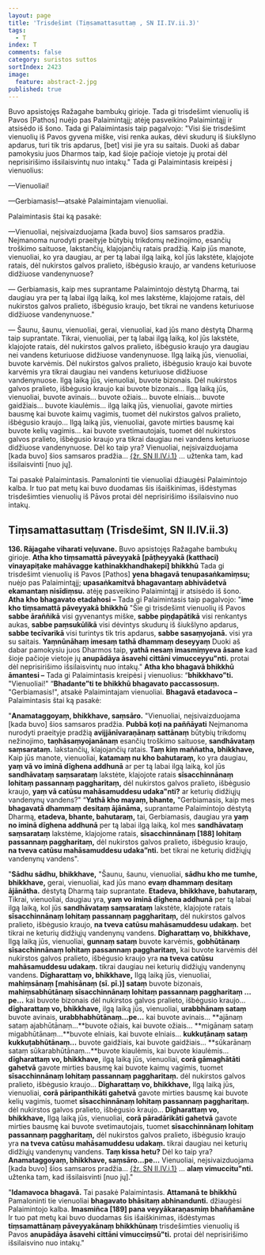 ```yaml
---
layout: page
title: 'Trisdešimt (Tiṃsamattasuttaṃ , SN II.IV.ii.3)'
tags:
  - T
index: T
comments: false
category: suristos suttos
sortIndex: 2423
image:
  feature: abstract-2.jpg
published: true
---
```


Buvo apsistojęs Ražagahe bambukų girioje. Tada gi trisdešimt vienuolių iš Pavos [Pathos] nuėjo pas Palaimintąjį; atėję pasveikino Palaimintąjį ir atsisėdo iš šono. Tada gi Palaimintasis taip pagalvojo: "Visi šie trisdešimt vienuolių iš Pavos gyvena miške, visi renka aukas, dėvi skudurų iš šiukšlyno apdarus, turi tik tris apdarus, [bet] visi jie yra su saitais. Duoki aš dabar pamokysiu juos Dharmos taip, kad šioje pačioje vietoje jų protai dėl neprisirišimo išsilaisvintų nuo intakų." Tada gi Palaimintasis kreipėsi į vienuolius:

—Vienuoliai!

—Gerbiamasis!—atsakė Palaimintajam vienuoliai.

Palaimintasis štai ką pasakė:


—Vienuoliai, neįsivaizduojama [kada buvo] šios samsaros pradžia. Neįmanoma nurodyti praeityje būtybių trikdomų nežinojimo, esančių troškimo saituose, lakstančių, klajojančių ratais pradžią. Kaip jūs manote, vienuoliai, ko yra daugiau, ar per tą labai ilgą laiką, kol jūs lakstėte, klajojote ratais, dėl nukirstos galvos pralieto, išbėgusio kraujo, ar vandens keturiuose didžiuose vandenynuose?

— Gerbiamasis, kaip mes suprantame Palaimintojo dėstytą Dharmą, tai daugiau yra per tą labai ilgą laiką, kol mes lakstėme, klajojome ratais, dėl nukirstos galvos pralieto, išbėgusio kraujo, bet tikrai ne vandens keturiuose didžiuose vandenynuose."

— Šaunu, šaunu, vienuoliai, gerai, vienuoliai, kad jūs mano dėstytą Dharmą taip suprantate. Tikrai, vienuoliai, per tą labai ilgą laiką, kol jūs lakstėte, klajojote ratais, dėl nukirstos galvos pralieto, išbėgusio kraujo yra daugiau nei vandens keturiuose didžiuose vandenynuose. Ilgą laiką jūs, vienuoliai, buvote karvėmis. Dėl nukirstos galvos pralieto, išbėgusio kraujo kai buvote karvėmis yra tikrai daugiau nei vandens keturiuose didžiuose vandenynuose. Ilgą laiką jūs, vienuoliai, buvote bizonais. Dėl nukirstos galvos pralieto, išbėgusio kraujo kai buvote bizonais... Ilgą laiką jūs, vienuoliai, buvote avinais... buvote ožiais... buvote elniais... buvote gaidžiais... buvote kiaulėmis... ilgą laiką jūs, vienuoliai, gavote mirties bausmę kai buvote kaimų vagimis, tuomet dėl nukirstos galvos pralieto, išbėgusio kraujo... Ilgą laiką jūs, vienuoliai, gavote mirties bausmę kai buvote kelių vagimis... kai buvote svetimautojais, tuomet dėl nukirstos galvos pralieto, išbėgusio kraujo yra tikrai daugiau nei vandens keturiuose didžiuose vandenynuose. Dėl ko taip yra? Vienuoliai, neįsivaizduojama [kada buvo] šios samsaros pradžia... <a href="../tinakatthasuttam-zole-ir-sakeles">{žr. SN II.IV.i.1}</a> ... užtenka tam, kad išsilaisvinti [nuo jų].

Tai pasakė Palaimintasis. Pamaloninti tie vienuoliai džiaugėsi Palaimintojo kalba. Ir tuo pat metų kai buvo duodamas šis išaiškinimas, išdėstymas trisdešimties vienuolių iš Pāvos protai dėl neprisirišimo išsilaisvino nuo intakų.

## Tiṃsamattasuttaṃ (Trisdešimt, SN II.IV.ii.3)

**136. Rājagahe viharati veḷuvane.** Buvo apsistojęs Ražagahe bambukų girioje. **Atha kho tiṃsamattā pāveyyakā [pāṭheyyakā (katthaci) vinayapiṭake mahāvagge kathinakkhandhakepi] bhikkhū** Tada gi trisdešimt vienuolių iš Pavos [Pathos] **yena bhagavā tenupasaṅkamiṃsu;** nuėjo pas Palaimintąjį; **upasaṅkamitvā bhagavantaṃ abhivādetvā ekamantaṃ nisīdiṃsu.** atėję pasveikino Palaimintąjį ir atsisėdo iš šono. **Atha kho bhagavato etadahosi –** Tada gi Palaimintasis taip pagalvojo: "**ime kho tiṃsamattā pāveyyakā bhikkhū** "Šie gi trisdešimt vienuolių iš Pavos **sabbe āraññikā** visi gyvenantys miške, **sabbe piṇḍapātikā** visi renkantys aukas, **sabbe paṃsukūlikā** visi dėvintys skudurų iš šiukšlyno apdarus, **sabbe tecīvarikā** visi turintys tik tris apdarus, **sabbe sasaṃyojanā.** visi yra su saitais. **Yaṃnūnāhaṃ imesaṃ tathā dhammaṃ deseyyaṃ** Duoki aš dabar pamokysiu juos Dharmos taip, **yathā nesaṃ imasmiṃyeva āsane** kad šioje pačioje vietoje jų **anupādāya āsavehi cittāni vimucceyyu"nti.** protai dėl neprisirišimo išsilaisvintų nuo intakų." **Atha kho bhagavā bhikkhū āmantesi –** Tada gi Palaimintasis kreipėsi į vienuolius: “**bhikkhavo”ti.** "Vienuoliai!" “**Bhadante”ti te bhikkhū bhagavato paccassosuṃ.** "Gerbiamasis!", atsakė Palaimintajam vienuoliai. **Bhagavā etadavoca –** Palaimintasis štai ką pasakė:

"**Anamataggoyaṃ, bhikkhave, saṃsāro.** "Vienuoliai, neįsivaizduojama [kada buvo] šios samsaros pradžia. **Pubbā koṭi na paññāyati** Neįmanoma nurodyti praeityje pradžią **avijjānīvaraṇānaṃ sattānaṃ** būtybių trikdomų nežinojimo, **taṇhāsaṃyojanānaṃ** esančių troškimo saituose, **sandhāvataṃ saṃsarataṃ.** lakstančių, klajojančių ratais. **Taṃ kiṃ maññatha, bhikkhave,** Kaip jūs manote, vienuoliai, **katamaṃ nu kho bahutaraṃ,** ko yra daugiau, **yaṃ vā vo iminā dīghena addhunā** ar per tą labai ilgą laiką, kol jūs **sandhāvataṃ saṃsarataṃ** lakstėte, klajojote ratais **sīsacchinnānaṃ lohitaṃ passannaṃ paggharitaṃ,** dėl nukirstos galvos pralieto, išbėgusio kraujo, **yaṃ vā catūsu mahāsamuddesu udaka"nti?** ar keturių didžiųjų vandenynų vandens?" “**Yathā kho mayaṃ, bhante,** "Gerbiamasis, kaip mes **bhagavatā dhammaṃ desitaṃ ājānāma,** suprantame Palaimintojo dėstytą Dharmą, **etadeva, bhante, bahutaraṃ,** tai, Gerbiamasis, daugiau yra **yaṃ no iminā dīghena addhunā** per tą labai ilgą laiką, kol mes **sandhāvataṃ saṃsarataṃ** lakstėme, klajojome ratais, **sīsacchinnānaṃ [188] lohitaṃ passannaṃ paggharitaṃ,** dėl nukirstos galvos pralieto, išbėgusio kraujo, **na tveva catūsu mahāsamuddesu udaka”nti.** bet tikrai ne keturių didžiųjų vandenynų vandens".

"**Sādhu sādhu, bhikkhave,** "Šaunu, šaunu, vienuoliai, **sādhu kho me tumhe, bhikkhave,** gerai, vienuoliai, kad jūs mano **evaṃ dhammaṃ desitaṃ ājānātha.** dėstytą Dharmą taip suprantate. **Etadeva, bhikkhave, bahutaraṃ,** Tikrai, vienuoliai, daugiau yra, **yaṃ vo iminā dīghena addhunā** per tą labai ilgą laiką, kol jūs **sandhāvataṃ saṃsarataṃ** lakstėte, klajojote ratais **sīsacchinnānaṃ lohitaṃ passannaṃ paggharitaṃ,** dėl nukirstos galvos pralieto, išbėgusio kraujo, **na tveva catūsu mahāsamuddesu udakaṃ.** bet tikrai ne keturių didžiųjų vandenynų vandens. **Dīgharattaṃ vo, bhikkhave,** Ilgą laiką jūs, vienuoliai, **gunnaṃ sataṃ** buvote karvėmis, **gobhūtānaṃ sīsacchinnānaṃ lohitaṃ passannaṃ paggharitaṃ,** kai buvote karvėmis dėl nukirstos galvos pralieto, išbėgusio kraujo yra **na tveva catūsu mahāsamuddesu udakaṃ.** tikrai daugiau nei keturių didžiųjų vandenynų vandens. **Dīgharattaṃ vo, bhikkhave,** Ilgą laiką jūs, vienuoliai, **mahiṃsānaṃ [mahisānaṃ (sī. pī.)] sataṃ** buvote bizonais, **mahiṃsabhūtānaṃ sīsacchinnānaṃ lohitaṃ passannaṃ paggharitaṃ …pe…** kai buvote bizonais dėl nukirstos galvos pralieto, išbėgusio kraujo... **dīgharattaṃ vo, bhikkhave,** ilgą laiką jūs, vienuoliai, **urabbhānaṃ sataṃ** buvote avinais, **urabbhabhūtānaṃ…pe…** kai buvote avinais... **ajānaṃ sataṃ ajabhūtānaṃ…**buvote ožiais, kai buvote ožiais... **migānaṃ sataṃ migabhūtānaṃ…**buvote elniais, kai buvote elniais... **kukkuṭānaṃ sataṃ kukkuṭabhūtānaṃ…** buvote gaidžiais, kai buvote gaidžiais... **sūkarānaṃ sataṃ sūkarabhūtānaṃ…**buvote kiaulėmis, kai buvote kiaulėmis... **dīgharattaṃ vo, bhikkhave,** ilgą laiką jūs, vienuoliai, **corā gāmaghātāti gahetvā** gavote mirties bausmę kai buvote kaimų vagimis, tuomet **sīsacchinnānaṃ lohitaṃ passannaṃ paggharitaṃ.** dėl nukirstos galvos pralieto, išbėgusio kraujo... **Dīgharattaṃ vo, bhikkhave,** Ilgą laiką jūs, vienuoliai, **corā pāripanthikāti gahetvā** gavote mirties bausmę kai buvote kelių vagimis, tuomet **sīsacchinnānaṃ lohitaṃ passannaṃ paggharitaṃ.** dėl nukirstos galvos pralieto, išbėgusio kraujo... **Dīgharattaṃ vo, bhikkhave,** Ilgą laiką jūs, vienuoliai, **corā pāradārikāti gahetvā** gavote mirties bausmę kai buvote svetimautojais, tuomet **sīsacchinnānaṃ lohitaṃ passannaṃ paggharitaṃ,** dėl nukirstos galvos pralieto, išbėgusio kraujo yra **na tveva catūsu mahāsamuddesu udakaṃ.** tikrai daugiau nei keturių didžiųjų vandenynų vandens. **Taṃ kissa hetu?** Dėl ko taip yra? **Anamataggoyaṃ, bhikkhave, saṃsāro...pe...** Vienuoliai, neįsivaizduojama [kada buvo] šios samsaros pradžia... <a href="../tinakatthasuttam-zole-ir-sakeles">{žr. SN II.IV.i.1}</a> ... **alaṃ vimuccitu"nti.** užtenka tam, kad išsilaisvinti [nuo jų]."

"**Idamavoca bhagavā.** Tai pasakė Palaimintasis. **Attamanā te bhikkhū** Pamaloninti tie vienuoliai **bhagavato bhāsitaṃ abhinandunti.** džiaugėsi Palaimintojo kalba. **Imasmiñca [189] pana veyyākaraṇasmiṃ bhaññamāne** Ir tuo pat metų kai buvo duodamas šis išaiškinimas, išdėstymas **tiṃsamattānaṃ pāveyyakānaṃ bhikkhūnaṃ** trisdešimties vienuolių iš Pavos **anupādāya āsavehi cittāni vimucciṃsū"ti.** protai dėl neprisirišimo išsilaisvino nuo intakų."
